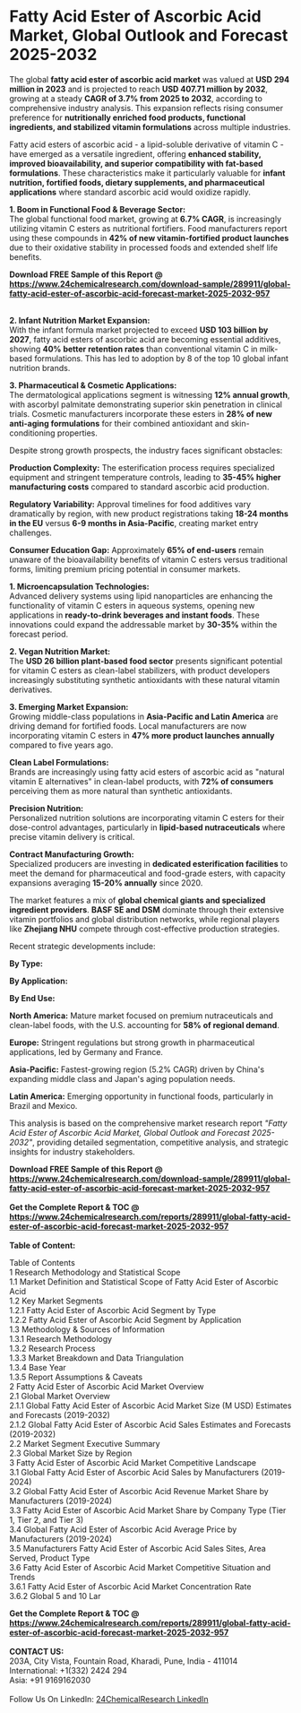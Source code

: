 <h1>Fatty Acid Ester of Ascorbic Acid Market, Global Outlook and Forecast 2025-2032</h1><p>The global <strong>fatty acid ester of ascorbic acid market</strong> was valued at <strong>USD 294 million in 2023</strong> and is projected to reach <strong>USD 407.71 million by 2032</strong>, growing at a steady <strong>CAGR of 3.7% from 2025 to 2032</strong>, according to comprehensive industry analysis. This expansion reflects rising consumer preference for <strong>nutritionally enriched food products, functional ingredients, and stabilized vitamin formulations</strong> across multiple industries.</p><p>Fatty acid esters of ascorbic acid - a lipid-soluble derivative of vitamin C - have emerged as a versatile ingredient, offering <strong>enhanced stability, improved bioavailability, and superior compatibility with fat-based formulations</strong>. These characteristics make it particularly valuable for <strong>infant nutrition, fortified foods, dietary supplements, and pharmaceutical applications</strong> where standard ascorbic acid would oxidize rapidly.</p><p><strong>1. Boom in Functional Food &amp; Beverage Sector:</strong><br>
The global functional food market, growing at <strong>6.7% CAGR</strong>, is increasingly utilizing vitamin C esters as nutritional fortifiers. Food manufacturers report using these compounds in <strong>42% of new vitamin-fortified product launches</strong> due to their oxidative stability in processed foods and extended shelf life benefits.</p><div><b>Download FREE Sample of this Report @ 
            <a href="https://www.24chemicalresearch.com/download-sample/289911/global-fatty-acid-ester-of-ascorbic-acid-forecast-market-2025-2032-957">
            https://www.24chemicalresearch.com/download-sample/289911/global-fatty-acid-ester-of-ascorbic-acid-forecast-market-2025-2032-957</a></b></div><br><p><strong>2. Infant Nutrition Market Expansion:</strong><br>
With the infant formula market projected to exceed <strong>USD 103 billion by 2027</strong>, fatty acid esters of ascorbic acid are becoming essential additives, showing <strong>40% better retention rates</strong> than conventional vitamin C in milk-based formulations. This has led to adoption by 8 of the top 10 global infant nutrition brands.</p><p><strong>3. Pharmaceutical &amp; Cosmetic Applications:</strong><br>
The dermatological applications segment is witnessing <strong>12% annual growth</strong>, with ascorbyl palmitate demonstrating superior skin penetration in clinical trials. Cosmetic manufacturers incorporate these esters in <strong>28% of new anti-aging formulations</strong> for their combined antioxidant and skin-conditioning properties.</p><p>Despite strong growth prospects, the industry faces significant obstacles:</p><p><strong>Production Complexity:</strong> The esterification process requires specialized equipment and stringent temperature controls, leading to <strong>35-45% higher manufacturing costs</strong> compared to standard ascorbic acid production.</p><p><strong>Regulatory Variability:</strong> Approval timelines for food additives vary dramatically by region, with new product registrations taking <strong>18-24 months in the EU</strong> versus <strong>6-9 months in Asia-Pacific</strong>, creating market entry challenges.</p><p><strong>Consumer Education Gap:</strong> Approximately <strong>65% of end-users</strong> remain unaware of the bioavailability benefits of vitamin C esters versus traditional forms, limiting premium pricing potential in consumer markets.</p><p><strong>1. Microencapsulation Technologies:</strong><br>
Advanced delivery systems using lipid nanoparticles are enhancing the functionality of vitamin C esters in aqueous systems, opening new applications in <strong>ready-to-drink beverages and instant foods</strong>. These innovations could expand the addressable market by <strong>30-35%</strong> within the forecast period.</p><p><strong>2. Vegan Nutrition Market:</strong><br>
The <strong>USD 26 billion plant-based food sector</strong> presents significant potential for vitamin C esters as clean-label stabilizers, with product developers increasingly substituting synthetic antioxidants with these natural vitamin derivatives.</p><p><strong>3. Emerging Market Expansion:</strong><br>
Growing middle-class populations in <strong>Asia-Pacific and Latin America</strong> are driving demand for fortified foods. Local manufacturers are now incorporating vitamin C esters in <strong>47% more product launches annually</strong> compared to five years ago.</p><p><strong>Clean Label Formulations:</strong><br>
	Brands are increasingly using fatty acid esters of ascorbic acid as "natural vitamin E alternatives" in clean-label products, with <strong>72% of consumers</strong> perceiving them as more natural than synthetic antioxidants.</p><p><strong>Precision Nutrition:</strong><br>
	Personalized nutrition solutions are incorporating vitamin C esters for their dose-control advantages, particularly in <strong>lipid-based nutraceuticals</strong> where precise vitamin delivery is critical.</p><p><strong>Contract Manufacturing Growth:</strong><br>
	Specialized producers are investing in <strong>dedicated esterification facilities</strong> to meet the demand for pharmaceutical and food-grade esters, with capacity expansions averaging <strong>15-20% annually</strong> since 2020.</p><p>The market features a mix of <strong>global chemical giants and specialized ingredient providers</strong>. <strong>BASF SE and DSM</strong> dominate through their extensive vitamin portfolios and global distribution networks, while regional players like <strong>Zhejiang NHU</strong> compete through cost-effective production strategies.</p><p>Recent strategic developments include:</p><p><strong>By Type:</strong></p><p><strong>By Application:</strong></p><p><strong>By End Use:</strong></p><p><strong>North America:</strong> Mature market focused on premium nutraceuticals and clean-label foods, with the U.S. accounting for <strong>58% of regional demand</strong>.</p><p><strong>Europe:</strong> Stringent regulations but strong growth in pharmaceutical applications, led by Germany and France.</p><p><strong>Asia-Pacific:</strong> Fastest-growing region (5.2% CAGR) driven by China's expanding middle class and Japan's aging population needs.</p><p><strong>Latin America:</strong> Emerging opportunity in functional foods, particularly in Brazil and Mexico.</p><p>This analysis is based on the comprehensive market research report <em>"Fatty Acid Ester of Ascorbic Acid Market, Global Outlook and Forecast 2025-2032"</em>, providing detailed segmentation, competitive analysis, and strategic insights for industry stakeholders.</p><div><b>Download FREE Sample of this Report @ 
            <a href="https://www.24chemicalresearch.com/download-sample/289911/global-fatty-acid-ester-of-ascorbic-acid-forecast-market-2025-2032-957">
            https://www.24chemicalresearch.com/download-sample/289911/global-fatty-acid-ester-of-ascorbic-acid-forecast-market-2025-2032-957</a></b></div><br><div><b>Get the Complete Report & TOC @ 
            <a href="https://www.24chemicalresearch.com/reports/289911/global-fatty-acid-ester-of-ascorbic-acid-forecast-market-2025-2032-957">
            https://www.24chemicalresearch.com/reports/289911/global-fatty-acid-ester-of-ascorbic-acid-forecast-market-2025-2032-957</a></b></div><br>
            <b>Table of Content:</b><p>Table of Contents<br />
1 Research Methodology and Statistical Scope<br />
1.1 Market Definition and Statistical Scope of Fatty Acid Ester of Ascorbic Acid<br />
1.2 Key Market Segments<br />
1.2.1 Fatty Acid Ester of Ascorbic Acid Segment by Type<br />
1.2.2 Fatty Acid Ester of Ascorbic Acid Segment by Application<br />
1.3 Methodology & Sources of Information<br />
1.3.1 Research Methodology<br />
1.3.2 Research Process<br />
1.3.3 Market Breakdown and Data Triangulation<br />
1.3.4 Base Year<br />
1.3.5 Report Assumptions & Caveats<br />
2 Fatty Acid Ester of Ascorbic Acid Market Overview<br />
2.1 Global Market Overview<br />
2.1.1 Global Fatty Acid Ester of Ascorbic Acid Market Size (M USD) Estimates and Forecasts (2019-2032)<br />
2.1.2 Global Fatty Acid Ester of Ascorbic Acid Sales Estimates and Forecasts (2019-2032)<br />
2.2 Market Segment Executive Summary<br />
2.3 Global Market Size by Region<br />
3 Fatty Acid Ester of Ascorbic Acid Market Competitive Landscape<br />
3.1 Global Fatty Acid Ester of Ascorbic Acid Sales by Manufacturers (2019-2024)<br />
3.2 Global Fatty Acid Ester of Ascorbic Acid Revenue Market Share by Manufacturers (2019-2024)<br />
3.3 Fatty Acid Ester of Ascorbic Acid Market Share by Company Type (Tier 1, Tier 2, and Tier 3)<br />
3.4 Global Fatty Acid Ester of Ascorbic Acid Average Price by Manufacturers (2019-2024)<br />
3.5 Manufacturers Fatty Acid Ester of Ascorbic Acid Sales Sites, Area Served, Product Type<br />
3.6 Fatty Acid Ester of Ascorbic Acid Market Competitive Situation and Trends<br />
3.6.1 Fatty Acid Ester of Ascorbic Acid Market Concentration Rate<br />
3.6.2 Global 5 and 10 Lar</p><div><b>Get the Complete Report & TOC @ 
            <a href="https://www.24chemicalresearch.com/reports/289911/global-fatty-acid-ester-of-ascorbic-acid-forecast-market-2025-2032-957">
            https://www.24chemicalresearch.com/reports/289911/global-fatty-acid-ester-of-ascorbic-acid-forecast-market-2025-2032-957</a></b></div><br><b>CONTACT US:</b><br>
            203A, City Vista, Fountain Road, Kharadi, Pune, India - 411014<br>
            International: +1(332) 2424 294<br>
            Asia: +91 9169162030 <br><br>
            Follow Us On LinkedIn: <a href="https://www.linkedin.com/company/24chemicalresearch/">24ChemicalResearch LinkedIn</a>